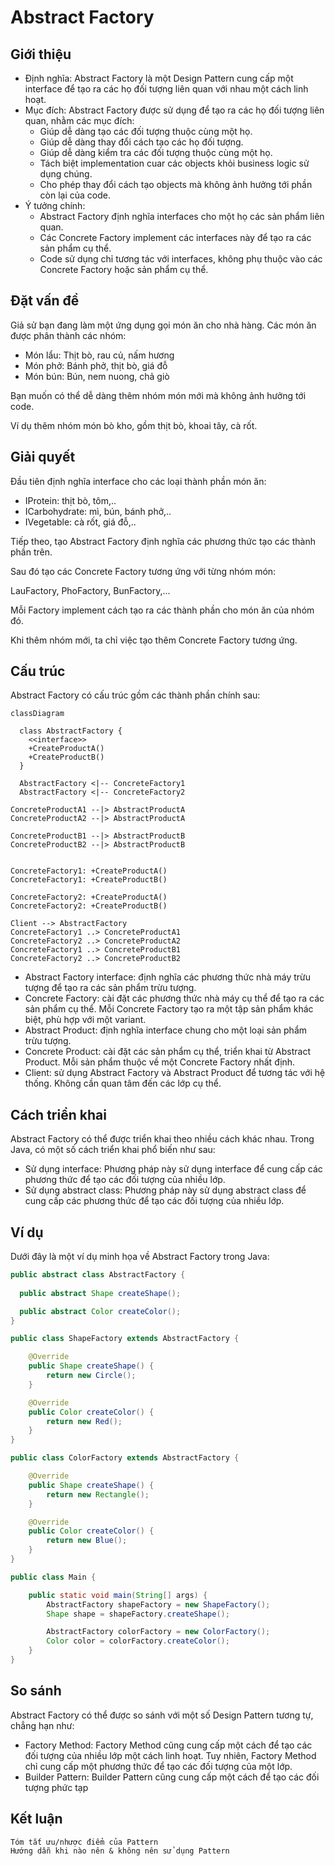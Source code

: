 # Abstract Factory

## Giới thiệu

- Định nghĩa: Abstract Factory là một Design Pattern cung cấp một interface để tạo ra các họ đối tượng liên quan với nhau một cách linh hoạt.
- Mục đích: Abstract Factory được sử dụng để tạo ra các họ đối tượng liên quan, nhằm các mục đích:
  - Giúp dễ dàng tạo các đối tượng thuộc cùng một họ.
  - Giúp dễ dàng thay đổi cách tạo các họ đối tượng.
  - Giúp dễ dàng kiểm tra các đối tượng thuộc cùng một họ.
  - Tách biệt implementation cuar các objects khỏi business logic sử dụng chúng.
  - Cho phép thay đổi cách tạo objects mà không ảnh hưởng tới phần còn lại của code.
- Ý tưởng chính:
    - Abstract Factory định nghĩa interfaces cho một họ các sản phẩm liên quan. 
    - Các Concrete Factory implement các interfaces này để tạo ra các sản phẩm cụ thể.
    - Code sử dụng chỉ tương tác với interfaces, không phụ thuộc vào các Concrete Factory hoặc sản phẩm cụ thể.

## Đặt vấn đề

Giả sử bạn đang làm một ứng dụng gọi món ăn cho nhà hàng. Các món ăn được phân thành các nhóm:

- Món lẩu: Thịt bò, rau củ, nấm hương
- Món phở: Bánh phở, thịt bò, giá đỗ
- Món bún: Bún, nem nuong, chả giò

Bạn muốn có thể dễ dàng thêm nhóm món mới mà không ảnh hưởng tới code.

Ví dụ thêm nhóm món bò kho, gồm thịt bò, khoai tây, cà rốt.

## Giải quyết

Đầu tiên định nghĩa interface cho các loại thành phần món ăn:

- IProtein: thịt bò, tôm,..
- ICarbohydrate: mì, bún, bánh phở,..
- IVegetable: cà rốt, giá đỗ,..

Tiếp theo, tạo Abstract Factory định nghĩa các phương thức tạo các thành phần trên.

Sau đó tạo các Concrete Factory tương ứng với từng nhóm món:

LauFactory, PhoFactory, BunFactory,...

Mỗi Factory implement cách tạo ra các thành phần cho món ăn của nhóm đó.

Khi thêm nhóm mới, ta chỉ việc tạo thêm Concrete Factory tương ứng.

## Cấu trúc

Abstract Factory có cấu trúc gồm các thành phần chính sau:

```mermaid
classDiagram

  class AbstractFactory {
    <<interface>>
    +CreateProductA()
    +CreateProductB()
  }

  AbstractFactory <|-- ConcreteFactory1
  AbstractFactory <|-- ConcreteFactory2

ConcreteProductA1 --|> AbstractProductA
ConcreteProductA2 --|> AbstractProductA

ConcreteProductB1 --|> AbstractProductB
ConcreteProductB2 --|> AbstractProductB


ConcreteFactory1: +CreateProductA()
ConcreteFactory1: +CreateProductB()

ConcreteFactory2: +CreateProductA()
ConcreteFactory2: +CreateProductB()

Client --> AbstractFactory
ConcreteFactory1 ..> ConcreteProductA1
ConcreteFactory2 ..> ConcreteProductA2
ConcreteFactory1 ..> ConcreteProductB1
ConcreteFactory2 ..> ConcreteProductB2

```

- Abstract Factory interface: định nghĩa các phương thức nhà máy trừu tượng để tạo ra các sản phẩm trừu tượng.
- Concrete Factory: cài đặt các phương thức nhà máy cụ thể để tạo ra các sản phẩm cụ thể. Mỗi Concrete Factory tạo ra một tập sản phẩm khác biệt, phù hợp với một variant.
- Abstract Product: định nghĩa interface chung cho một loại sản phẩm trừu tượng.
- Concrete Product: cài đặt các sản phẩm cụ thể, triển khai từ Abstract Product. Mỗi sản phẩm thuộc về một Concrete Factory nhất định.
- Client: sử dụng Abstract Factory và Abstract Product để tương tác với hệ thống. Không cần quan tâm đến các lớp cụ thể.

## Cách triển khai

Abstract Factory có thể được triển khai theo nhiều cách khác nhau. Trong Java, có một số cách triển khai phổ biến như sau:

- Sử dụng interface: Phương pháp này sử dụng interface để cung cấp các phương thức để tạo các đối tượng của nhiều lớp.
- Sử dụng abstract class: Phương pháp này sử dụng abstract class để cung cấp các phương thức để tạo các đối tượng của nhiều lớp.

## Ví dụ

Dưới đây là một ví dụ minh họa về Abstract Factory trong Java:


```java
public abstract class AbstractFactory {
  
  public abstract Shape createShape();

  public abstract Color createColor();
}

public class ShapeFactory extends AbstractFactory {

    @Override
    public Shape createShape() {
        return new Circle();
    }

    @Override
    public Color createColor() {
        return new Red();
    }
}

public class ColorFactory extends AbstractFactory {

    @Override
    public Shape createShape() {
        return new Rectangle();
    }

    @Override
    public Color createColor() {
        return new Blue();
    }
}

public class Main {

    public static void main(String[] args) {
        AbstractFactory shapeFactory = new ShapeFactory();
        Shape shape = shapeFactory.createShape();

        AbstractFactory colorFactory = new ColorFactory();
        Color color = colorFactory.createColor();
    }
}
```

## So sánh

Abstract Factory có thể được so sánh với một số Design Pattern tương tự, chẳng hạn như:

- Factory Method: Factory Method cũng cung cấp một cách để tạo các đối tượng của nhiều lớp một cách linh hoạt. Tuy nhiên, Factory Method chỉ cung cấp một phương thức để tạo các đối tượng của một lớp.
- Builder Pattern: Builder Pattern cũng cung cấp một cách để tạo các đối tượng phức tạp



## Kết luận

    Tóm tắt ưu/nhược điểm của Pattern
    Hướng dẫn khi nào nên & không nên sử dụng Pattern
